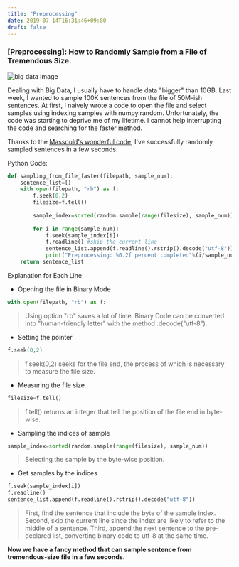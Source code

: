 ```yaml
---
title: "Preprocessing"
date: 2019-07-14T16:31:46+09:00
draft: false
---
```


### [Preprocessing]: How to Randomly Sample from a File of Tremendous Size.


![big data image](https://media.makeameme.org/created/big-data-big-5ab38c.jpg)




Dealing with Big Data, I usually have to handle data "bigger" than 10GB. Last week, I wanted to sample 100K sentences from the file of 50M-ish sentences. At first, I naively wrote a code to open the file and select samples using indexing samples with numpy.random. Unfortunately, the code was starting to deprive me of my lifetime. I cannot help interrupting the code and searching for the faster method. 

Thanks to the [Massould's wonderful code](http://metadatascience.com/2014/02/27/random-sampling-from-very-large-files/), I've successfully randomly sampled sentences in a few seconds.

Python Code:

```python
def sampling_from_file_faster(filepath, sample_num):
    sentence_list=[]
    with open(filepath, "rb") as f:
        f.seek(0,2)
        filesize=f.tell()
        
        sample_index=sorted(random.sample(range(filesize), sample_num))
        
        for i in range(sample_num):
            f.seek(sample_index[i])
            f.readline() #skip the current line
            sentence_list.append(f.readline().rstrip().decode("utf-8"))
            print("Preprocessing: %0.2f percent completed"%(i/sample_num*100), end='\r')
    return sentence_list
```

Explanation for Each Line

+ Opening the file in Binary Mode

```python
with open(filepath, "rb") as f:
```
> Using option "rb" saves a lot of time. Binary Code can be converted into "human-friendly letter" with the method .decode("utf-8"). 


+ Setting the pointer
```python
f.seek(0,2)
```
> f.seek(0,2) seeks for the file end, the process of which is necessary to measure the file size. 


+ Measuring the file size
```python
filesize=f.tell()
```
> f.tell() returns an integer that tell the position of the file end in byte-wise.


+ Sampling the indices of sample
```python
sample_index=sorted(random.sample(range(filesize), sample_num))
```
> Selecting the sample by the byte-wise position.


+ Get samples by the indices
```python
f.seek(sample_index[i])
f.readline()
sentence_list.append(f.readline().rstrip().decode("utf-8"))
```
> First, find the sentence that include the byte of the sample index. Second, skip the current line since the index are likely to refer to the middle of a sentence. Third, append the next sentence to the pre-declared list, converting binary code to utf-8 at the same time. 

**Now we have a fancy method that can sample sentence from tremendous-size file in a few seconds.**


